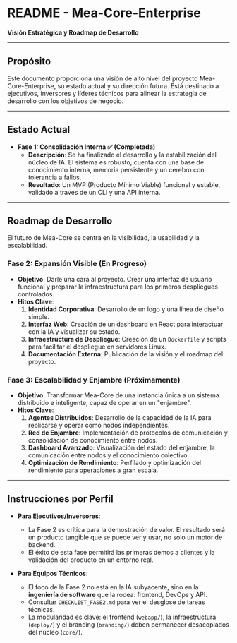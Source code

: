 # README - Mea-Core-Enterprise

**Visión Estratégica y Roadmap de Desarrollo**

---

## Propósito

Este documento proporciona una visión de alto nivel del proyecto Mea-Core-Enterprise, su estado actual y su dirección futura. Está destinado a ejecutivos, inversores y líderes técnicos para alinear la estrategia de desarrollo con los objetivos de negocio.

---

## Estado Actual

-   **Fase 1: Consolidación Interna ✅ (Completada)**
    -   **Descripción**: Se ha finalizado el desarrollo y la estabilización del núcleo de IA. El sistema es robusto, cuenta con una base de conocimiento interna, memoria persistente y un cerebro con tolerancia a fallos.
    -   **Resultado**: Un MVP (Producto Mínimo Viable) funcional y estable, validado a través de un CLI y una API interna.

---

## Roadmap de Desarrollo

El futuro de Mea-Core se centra en la visibilidad, la usabilidad y la escalabilidad.

### **Fase 2: Expansión Visible (En Progreso)**

-   **Objetivo**: Darle una cara al proyecto. Crear una interfaz de usuario funcional y preparar la infraestructura para los primeros despliegues controlados.
-   **Hitos Clave**:
    1.  **Identidad Corporativa**: Desarrollo de un logo y una línea de diseño simple.
    2.  **Interfaz Web**: Creación de un dashboard en React para interactuar con la IA y visualizar su estado.
    3.  **Infraestructura de Despliegue**: Creación de un `Dockerfile` y scripts para facilitar el despliegue en servidores Linux.
    4.  **Documentación Externa**: Publicación de la visión y el roadmap del proyecto.

### **Fase 3: Escalabilidad y Enjambre (Próximamente)**

-   **Objetivo**: Transformar Mea-Core de una instancia única a un sistema distribuido e inteligente, capaz de operar en un "enjambre".
-   **Hitos Clave**:
    1.  **Agentes Distribuidos**: Desarrollo de la capacidad de la IA para replicarse y operar como nodos independientes.
    2.  **Red de Enjambre**: Implementación de protocolos de comunicación y consolidación de conocimiento entre nodos.
    3.  **Dashboard Avanzado**: Visualización del estado del enjambre, la comunicación entre nodos y el conocimiento colectivo.
    4.  **Optimización de Rendimiento**: Perfilado y optimización del rendimiento para operaciones a gran escala.

---

## Instrucciones por Perfil

-   **Para Ejecutivos/Inversores**:
    -   La Fase 2 es crítica para la demostración de valor. El resultado será un producto tangible que se puede ver y usar, no solo un motor de backend.
    -   El éxito de esta fase permitirá las primeras demos a clientes y la validación del producto en un entorno real.

-   **Para Equipos Técnicos**:
    -   El foco de la Fase 2 no está en la IA subyacente, sino en la **ingeniería de software** que la rodea: frontend, DevOps y API.
    -   Consultar `CHECKLIST_FASE2.md` para ver el desglose de tareas técnicas.
    -   La modularidad es clave: el frontend (`webapp/`), la infraestructura (`deploy/`) y el branding (`branding/`) deben permanecer desacoplados del núcleo (`core/`).
